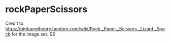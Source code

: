 # rockPaperScissors
Credit to https://bigbangtheory.fandom.com/wiki/Rock,_Paper,_Scissors,_Lizard,_Spock for the image set..SS